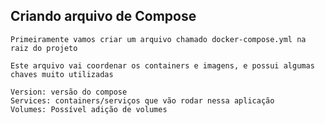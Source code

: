 ## Criando arquivo de Compose

```
Primeiramente vamos criar um arquivo chamado docker-compose.yml na raiz do projeto
```

```
Este arquivo vai coordenar os containers e imagens, e possui algumas chaves muito utilizadas
```

```
Version: versão do compose
Services: containers/serviços que vão rodar nessa aplicação
Volumes: Possível adição de volumes
```
